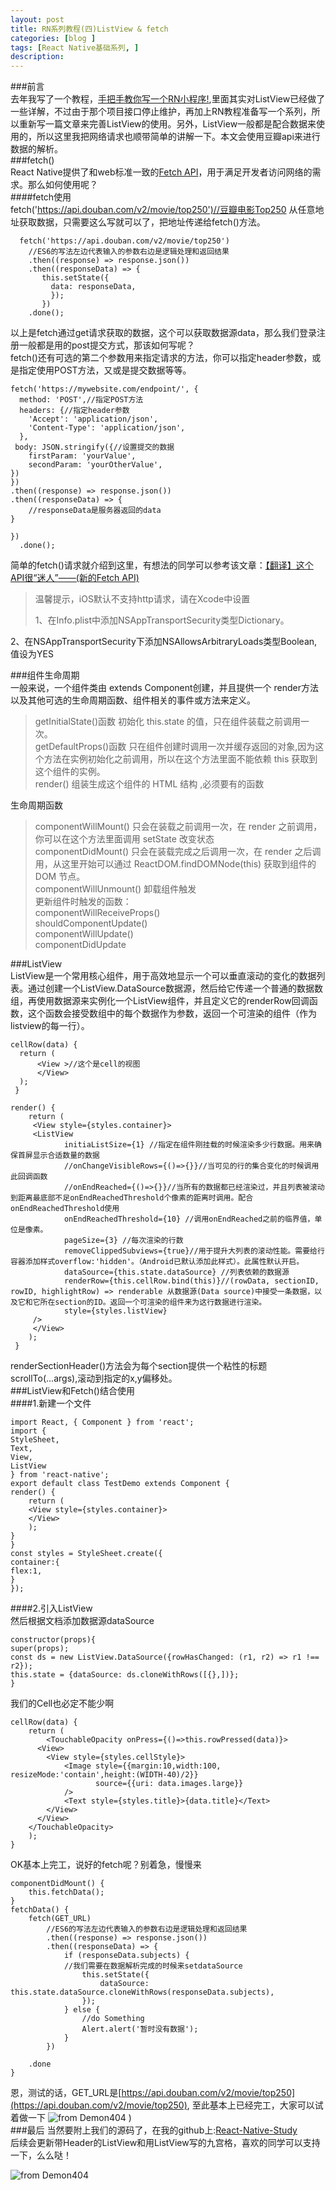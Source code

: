 ```yaml
---
layout: post  
title: RN系列教程(四)ListView & fetch  
categories: [blog ]  
tags: [React Native基础系列, ]  
description: 
---    
```


###前言  
去年我写了一个教程，[手把手教你写一个RN小程序!](http://demon404.com/blog/%E6%89%8B%E6%8A%8A%E6%89%8B%E6%95%99%E4%BD%A0%E5%86%99%E4%B8%80%E4%B8%AARN%E5%B0%8F%E7%A8%8B%E5%BA%8F.html),里面其实对ListView已经做了一些详解，不过由于那个项目接口停止维护，再加上RN教程准备写一个系列，所以重新写一篇文章来完善ListView的使用。另外，ListView一般都是配合数据来使用的，所以这里我把网络请求也顺带简单的讲解一下。本文会使用豆瓣api来进行数据的解析。  
###fetch()  
React Native提供了和web标准一致的[Fetch API](https://developer.mozilla.org/en-US/docs/Web/API/Fetch_API)，用于满足开发者访问网络的需求。那么如何使用呢？  
####fetch使用  
	fetch('https://api.douban.com/v2/movie/top250')//豆瓣电影Top250
从任意地址获取数据，只需要这么写就可以了，把地址传递给fetch()方法。  
	  
	  fetch('https://api.douban.com/v2/movie/top250')
        //ES6的写法左边代表输入的参数右边是逻辑处理和返回结果
        .then((response) => response.json())
        .then((responseData) => {
           this.setState({
             data: responseData,
             });
           })
        .done();  
以上是fetch通过get请求获取的数据，这个可以获取数据源data，那么我们登录注册一般都是用的post提交方式，那该如何写呢？  
fetch()还有可选的第二个参数用来指定请求的方法，你可以指定header参数，或是指定使用POST方法，又或是提交数据等等。   
	
	fetch('https://mywebsite.com/endpoint/', {
 	  method: 'POST',//指定POST方法
  	  headers: {//指定header参数
     	'Accept': 'application/json',
    	'Content-Type': 'application/json',
  	  },
  	 body: JSON.stringify({//设置提交的数据
    	firstParam: 'yourValue',
    	secondParam: 'yourOtherValue',
  	})
	}) 
	.then((response) => response.json())  
	.then((responseData) => {
		//responseData是服务器返回的data
	}
	
	})
      .done();  
简单的fetch()请求就介绍到这里，有想法的同学可以参考该文章：[【翻译】这个API很“迷人”——(新的Fetch API)](https://w3ctech.com/topic/854)  
>温馨提示，iOS默认不支持http请求，请在Xcode中设置  
>
>1、在Info.plist中添加NSAppTransportSecurity类型Dictionary。  
>
2、在NSAppTransportSecurity下添加NSAllowsArbitraryLoads类型Boolean,值设为YES    

###组件生命周期  
一般来说，一个组件类由 extends Component创建，并且提供一个 render方法以及其他可选的生命周期函数、组件相关的事件或方法来定义。  
>getInitialState()函数  初始化 this.state 的值，只在组件装载之前调用一次。  
> getDefaultProps()函数  只在组件创建时调用一次并缓存返回的对象,因为这个方法在实例初始化之前调用，所以在这个方法里面不能依赖 this 获取到这个组件的实例。  
> render()  组装生成这个组件的 HTML 结构 ,必须要有的函数  

生命周期函数  
>componentWillMount() 只会在装载之前调用一次，在 render 之前调用，你可以在这个方法里面调用 setState 改变状态  
>componentDidMount()  只会在装载完成之后调用一次，在 render 之后调用，从这里开始可以通过 ReactDOM.findDOMNode(this) 获取到组件的 DOM 节点。  
> componentWillUnmount()  卸载组件触发  
> 更新组件时触发的函数：  
> componentWillReceiveProps()  
> shouldComponentUpdate()  
> componentWillUpdate()  
> componentDidUpdate  

###ListView  
ListView是一个常用核心组件，用于高效地显示一个可以垂直滚动的变化的数据列表。通过创建一个ListView.DataSource数据源，然后给它传递一个普通的数据数组，再使用数据源来实例化一个ListView组件，并且定义它的renderRow回调函数，这个函数会接受数组中的每个数据作为参数，返回一个可渲染的组件（作为listview的每一行）。  
	
	cellRow(data) {
      return (
          <View >//这个是cell的视图
          </View>
      );  
 	 }

  	render() {
    	return (
     	 <View style={styles.container}>
       	 <ListView
        	    initiaListSize={1} //指定在组件刚挂载的时候渲染多少行数据。用来确保首屏显示合适数量的数据
        	    //onChangeVisibleRows={()=>{}}//当可见的行的集合变化的时候调用此回调函数  
        	    //onEndReached={()=>{}}//当所有的数据都已经渲染过，并且列表被滚动到距离最底部不足onEndReachedThreshold个像素的距离时调用。配合onEndReachedThreshold使用
        	    onEndReachedThreshold={10} //调用onEndReached之前的临界值，单位是像素。
        	    pageSize={3} //每次渲染的行数
        	    removeClippedSubviews={true}//用于提升大列表的滚动性能。需要给行容器添加样式overflow:'hidden'。（Android已默认添加此样式）。此属性默认开启。
        	    dataSource={this.state.dataSource} //列表依赖的数据源
         	   	renderRow={this.cellRow.bind(this)}//(rowData, sectionID, rowID, highlightRow) => renderable 从数据源(Data source)中接受一条数据，以及它和它所在section的ID。返回一个可渲染的组件来为这行数据进行渲染。
         	   	style={styles.listView}
       	 />
     	 </View>
   	 	);
 	 }  

renderSectionHeader()方法会为每个section提供一个粘性的标题  
scrollTo(...args),滚动到指定的x,y偏移处。  
###ListView和Fetch()结合使用  
####1.新建一个文件  
	
	import React, { Component } from 'react';
	import {
 	StyleSheet,
  	Text,
  	View,
	ListView
	} from 'react-native';
	export default class TestDemo extends Component {
  	render() {
    	return (
      	<View style={styles.container}>
      	</View>
    	);
  	}
	}
	const styles = StyleSheet.create({
	container:{
	flex:1,
	}
	});  

####2.引入ListView
	<ListView initiaListSize={2}
              pageSize={2}
              dataSource={this.state.dataSource}
              renderRow={this.cellRow.bind(this)}
              style={styles.listView}
   	/>  
然后根据文档添加数据源dataSource  
	
	constructor(props){
	super(props);
	const ds = new ListView.DataSource({rowHasChanged: (r1, r2) => r1 !== r2});
	this.state = {dataSource: ds.cloneWithRows([{},])};
	}  
我们的Cell也必定不能少啊  
	
	cellRow(data) {
        return (
            <TouchableOpacity onPress={()=>this.rowPressed(data)}>
          <View>
            <View style={styles.cellStyle}>
                <Image style={{margin:10,width:100, resizeMode:'contain',height:(WIDTH-40)/2}}
                       source={{uri: data.images.large}}
                />
                <Text style={styles.title}>{data.title}</Text>
            </View>
          </View>
        </TouchableOpacity>
        );
    }  
OK基本上完工，说好的fetch呢？别着急，慢慢来  
	
	componentDidMount() {
        this.fetchData();
    }
	fetchData() {
        fetch(GET_URL)
            //ES6的写法左边代表输入的参数右边是逻辑处理和返回结果
            .then((response) => response.json())
            .then((responseData) => {
                if (responseData.subjects) {
                //我们需要在数据解析完成的时候来setdataSource
                    this.setState({
                        dataSource: this.state.dataSource.cloneWithRows(responseData.subjects),
                    });
                } else {
                    //do Something 
                    Alert.alert('暂时没有数据');
                }
            })

        .done
    }
恩，测试的话，GET_URL是[https://api.douban.com/v2/movie/top250](https://api.douban.com/v2/movie/top250),
至此基本上已经完工，大家可以试着做一下
![from Demon404](http://upload-images.jianshu.io/upload_images/2781235-6e67d8f62258fb5f.png?imageMogr2/auto-orient/strip%7CimageView2/2/w/1240)
)  
###最后 
当然要附上我们的源码了，在我的github上:[React-Native-Study](https://github.com/Demon404/React-Native-Study)  
后续会更新带Header的ListView和用ListView写的九宫格，喜欢的同学可以支持一下，么么哒！

![from Demon404](http://upload-images.jianshu.io/upload_images/2781235-b945831fba3e7c01.PNG?imageMogr2/auto-orient/strip%7CimageView2/2/w/1240)
